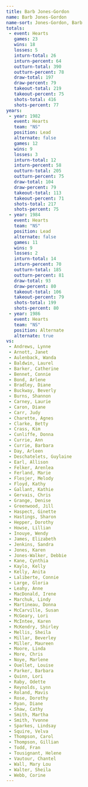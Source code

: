 ```yaml
---
title: Barb Jones-Gordon
name: Barb Jones-Gordon
name-sort: Jones-Gordon, Barb
totals:
 - event: Hearts
   games: 23
   wins: 18
   losses: 5
   inturn-total: 26
   inturn-percent: 64
   outturn-total: 390
   outturn-percent: 78
   draw-total: 197
   draw-percent: 79
   takeout-total: 219
   takeout-percent: 75
   shots-total: 416
   shots-percent: 77
years:
 - year: 1982
   event: Hearts
   team: "NS"
   position: Lead
   alternate: false
   games: 12
   wins: 9
   losses: 3
   inturn-total: 12
   inturn-percent: 58
   outturn-total: 205
   outturn-percent: 75
   draw-total: 104
   draw-percent: 79
   takeout-total: 113
   takeout-percent: 71
   shots-total: 217
   shots-percent: 75
 - year: 1984
   event: Hearts
   team: "NS"
   position: Lead
   alternate: false
   games: 11
   wins: 9
   losses: 2
   inturn-total: 14
   inturn-percent: 70
   outturn-total: 185
   outturn-percent: 81
   draw-total: 93
   draw-percent: 80
   takeout-total: 106
   takeout-percent: 79
   shots-total: 199
   shots-percent: 80
 - year: 1986
   event: Hearts
   team: "NS"
   position: Alternate
   alternate: true
vs:
 - Andrews, Lynne
 - Arnott, Janet
 - Aulenback, Wanda
 - Baldwin, Laurel
 - Barker, Catherine
 - Bennet, Connie
 - Bond, Arlene
 - Bradley, Diane
 - Buckway, Beverly
 - Burns, Shannon
 - Carney, Laurie
 - Caron, Diane
 - Carr, Judy
 - Charette, Agnes
 - Clarke, Betty
 - Crass, Kim
 - Cunliffe, Donna
 - Currie, Ann
 - Currie, Barbara
 - Day, Arleen
 - Deschatelets, Guylaine
 - Earl, Allison
 - Felker, Arenlea
 - Ferland, Marie
 - Flesjer, Melody
 - Floyd, Kathy
 - Gallant, Kathie
 - Gervais, Chris
 - Grange, Denise
 - Greenwood, Jill
 - Haspect, Ginette
 - Hastings, Sharon
 - Hepper, Dorothy
 - Howse, Lillian
 - Inouye, Wendy
 - James, Elizabeth
 - Jenkins, Sandra
 - Jones, Karen
 - Jones-Walker, Debbie
 - Kane, Cynthia
 - Kaylo, Kelly
 - Kelly, Anita
 - Laliberte, Connie
 - Large, Gloria
 - Leahy, Anne
 - MacDonald, Irene
 - Marchuk, Lindy
 - Martineau, Donna
 - McCarville, Susan
 - McGeary, Lori
 - McIntee, Karen
 - McKendry, Shirley
 - Mellis, Sheila
 - Millar, Beverley
 - Miller, Maureen
 - Moore, Linda
 - More, Chris
 - Noye, Marlene
 - Ouellet, Louise
 - Parker, Barbara
 - Quinn, Lori
 - Raby, Odette
 - Reynolds, Lynn
 - Roland, Mavis
 - Rose, Dorothy
 - Ryan, Diane
 - Shaw, Cathy
 - Smith, Martha
 - Smith, Yvonne
 - Sparkes, Lindsay
 - Squire, Velva
 - Thompson, Carol
 - Thompson, Gillian
 - Todd, Fran
 - Tousignant, Helene
 - Vautour, Chantel
 - Wall, Mary Lou
 - Walter, Sheila
 - Webb, Corine
---
```

